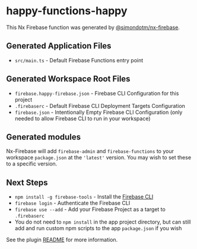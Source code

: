 # happy-functions-happy

This Nx Firebase function was generated by [@simondotm/nx-firebase](https://github.com/simondotm/nx-firebase).

## Generated Application Files

- `src/main.ts` - Default Firebase Functions entry point

## Generated Workspace Root Files

- `firebase.happy-firebase.json` - Firebase CLI Configuration for this project
- `.firebaserc` - Default Firebase CLI Deployment Targets Configuration
- `firebase.json` - Intentionally Empty Firebase CLI Configuration (only needed to allow Firebase CLI to run in your workspace)

## Generated modules

Nx-Firebase will add `firebase-admin` and `firebase-functions` to your workspace `package.json` at the `'latest'` version. You may wish to set these to a specific version.

## Next Steps

- `npm install -g firebase-tools` - Install the [Firebase CLI](https://firebase.google.com/docs/cli)
- `firebase login` - Authenticate the Firebase CLI
- `firebase use --add` - Add your Firebase Project as a target to `.firebaserc`
- You do not need to `npm install` in the app project directory, but can still add and run custom npm scripts to the app `package.json` if you wish

See the plugin [README](https://github.com/simondotm/nx-firebase/blob/main/README.md) for more information.
